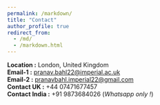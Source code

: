 ```yaml
---
permalink: /markdown/
title: "Contact"
author_profile: true
redirect_from: 
  - /md/
  - /markdown.html
---
```


**Location :** London, United Kingdom
<br />
**Email-1 :** pranav.bahl22@imperial.ac.uk
<br />
**Email-2 :** pranavbahl.imperial22@gmail.com
<br />
**Contact UK :** +44 07471677457
<br />
**Contact India :** +91 9873684026 (*Whatsapp only !*)
